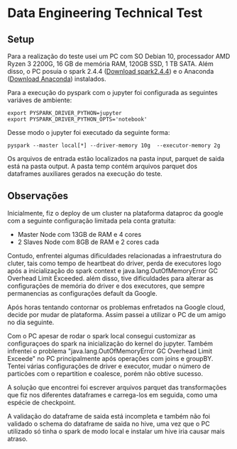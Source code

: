 # Data Engineering Technical Test

## Setup

Para a realização do teste usei um PC com SO Debian 10, processador AMD Ryzen 3 2200G, 16 GB de memória RAM, 120GB SSD, 1 TB SATA.
Além disso, o PC posuia o spark 2.4.4 ([Download spark2.4.4](https://www.apache.org/dyn/closer.lua/spark/spark-2.4.4/spark-2.4.4-bin-hadoop2.7.tgz)) e o Anaconda ([Download Anaconda](https://repo.anaconda.com/archive/Anaconda2-2019.07-Linux-x86_64.sh)) instalados.

Para a execução do pyspark com o jupyter foi configurada as seguintes variáves de ambiente:
```
export PYSPARK_DRIVER_PYTHON=jupyter
export PYSPARK_DRIVER_PYTHON_OPTS='notebook'
```
Desse modo o jupyter foi executado da seguinte forma:

`pyspark --master local[*] --driver-memory 10g  --executor-memory 2g`

Os arquivos de entrada estão localizados na pasta input, parquet de saida está na pasta output. A pasta temp contém arquivos parquet dos dataframes auxiliares gerados na execução do teste.

## Observações

Inicialmente, fiz o deploy de um cluster na plataforma dataproc da google com a seguinte configuração limitada pela conta gratuita:

+ Master Node com 13GB de RAM e 4 cores
+ 2 Slaves Node com 8GB de RAM e 2 cores cada

Contudo, enfrentei algumas dificuldades relacionadas a infraestrutura do cluter, tais como tempo de heartbeat do driver, perda de executores logo após a inicialização do spark context e java.lang.OutOfMemoryError GC Overhead Limit Exceeded. além disso, tive dificuldades para alterar as configurações de memória do driver e dos executores, que sempre permanencias as configurações default da Google.

Após horas tentando contornar os problemas enfretados na Google cloud, decide por mudar de plataforma. Assim passei a utilizar o PC de um amigo no dia seguinte.

Com o PC apesar de rodar o spark local consegui customizar as configuraçoes do spark na inicialização do kernel do jupyter. Também infrentei o problema "java.lang.OutOfMemoryError GC Overhead Limit Exceede" no PC principalmente após operações com joins e groupBY. Tentei várias configurações de driver e executor, mudar o número de particões com o repartition e coalesce, porém não obtive sucesso.

A solução que encontrei foi escrever arquivos parquet das transformações que fiz nos diferentes dataframes e carrega-los em seguida, como uma espécie de checkpoint.

A validação do dataframe de saida está incompleta e também não foi validado o schema do dataframe de saida no hive, uma vez que o PC utilizado só tinha o spark de modo local e instalar um hive iria causar mais atraso.


